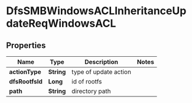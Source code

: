 # DfsSMBWindowsACLInheritanceUpdateReqWindowsACL

## Properties
Name | Type | Description | Notes
------------ | ------------- | ------------- | -------------
**actionType** | **String** | type of update action | 
**dfsRootfsId** | **Long** | id of rootfs | 
**path** | **String** | directory path | 
